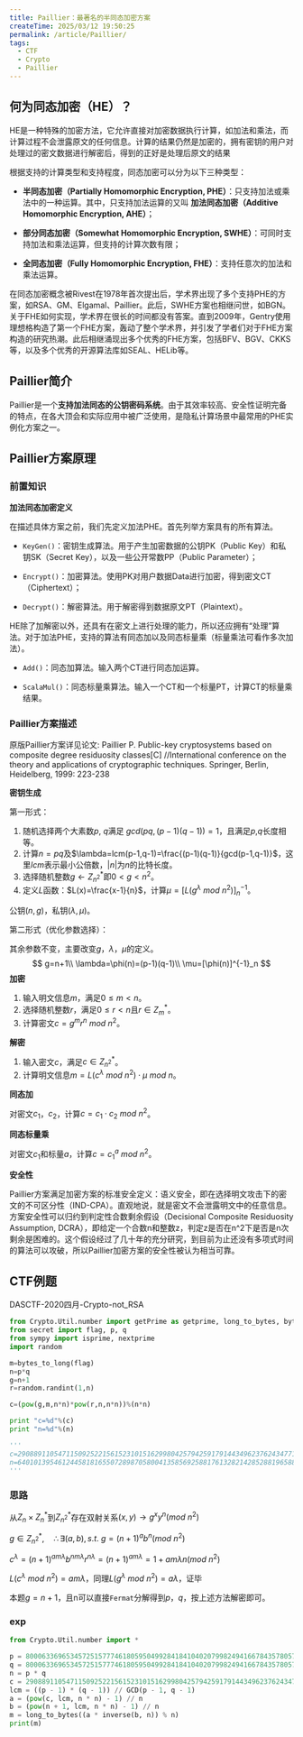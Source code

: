 ```yaml
---
title: Paillier：最著名的半同态加密方案
createTime: 2025/03/12 19:50:25
permalink: /article/Paillier/
tags:
  - CTF
  - Crypto
  - Paillier
---
```


## 何为同态加密（HE）？

HE是一种特殊的加密方法，它允许直接对加密数据执行计算，如加法和乘法，而计算过程不会泄露原文的任何信息。计算的结果仍然是加密的，拥有密钥的用户对处理过的密文数据进行解密后，得到的正好是处理后原文的结果

根据支持的计算类型和支持程度，同态加密可以分为以下三种类型：

- **半同态加密（Partially Homomorphic Encryption, PHE）**：只支持加法或乘法中的一种运算。其中，只支持加法运算的又叫
  **加法同态加密（Additive Homomorphic Encryption, AHE）**；

- **部分同态加密（Somewhat Homomorphic Encryption, SWHE）**：可同时支持加法和乘法运算，但支持的计算次数有限；

- **全同态加密（Fully Homomorphic Encryption, FHE）**：支持任意次的加法和乘法运算。

在同态加密概念被Rivest在1978年首次提出后，学术界出现了多个支持PHE的方案，如RSA、GM、Elgamal、Paillier。此后，SWHE方案也相继问世，如BGN。关于FHE如何实现，学术界在很长的时间都没有答案。直到2009年，Gentry使用理想格构造了第一个FHE方案，轰动了整个学术界，并引发了学者们对于FHE方案构造的研究热潮。此后相继涌现出多个优秀的FHE方案，包括BFV、BGV、CKKS等，以及多个优秀的开源算法库如SEAL、HELib等。

## Paillier简介

Paillier是一个**支持加法同态的公钥密码系统**。由于其效率较高、安全性证明完备的特点，在各大顶会和实际应用中被广泛使用，是隐私计算场景中最常用的PHE实例化方案之一。

## Paillier方案原理

### 前置知识

**加法同态加密定义**

在描述具体方案之前，我们先定义加法PHE。首先列举方案具有的所有算法。

- `KeyGen()`：密钥生成算法。用于产生加密数据的公钥PK（Public Key）和私钥SK（Secret Key），以及一些公开常数PP（Public Parameter）；

- `Encrypt()`：加密算法。使用PK对用户数据Data进行加密，得到密文CT（Ciphertext）；

- `Decrypt()`：解密算法。用于解密得到数据原文PT（Plaintext）。

HE除了加解密以外，还具有在密文上进行处理的能力，所以还应拥有“处理”算法。对于加法PHE，支持的算法有同态加以及同态标量乘（标量乘法可看作多次加法）。

- `Add()`：同态加算法。输入两个CT进行同态加运算。

- `ScalaMul()`：同态标量乘算法。输入一个CT和一个标量PT，计算CT的标量乘结果。

### Paillier方案描述

原版Paillier方案详见论文: Paillier P. Public-key cryptosystems based on composite degree residuosity classes[C]
//International conference on the theory and applications of cryptographic techniques. Springer, Berlin, Heidelberg,
1999: 223-238

**密钥生成**

第一形式：

1. 随机选择两个大素数$p$, $q$满足 $g c d ( p q , ( p − 1 ) ( q − 1 ) ) = 1$，且满足$p$,$q$长度相等。
2. 计算$n=pq$及$\lambda=lcm(p-1,q-1)=\frac{(p-1)(q-1)}{gcd(p-1,q-1)}$，这里$lcm$表示最小公倍数，$|n|$为$n$的比特长度。
3. 选择随机整数$g\leftarrow Z^*_{n^2}$即$0<g<n^2$。
4. 定义$L$函数：$L(x)=\frac{x-1}{n}$，计算$\mu=[L(g^\lambda~mod~n^2)]^{-1}_n$。

公钥$(n,g)$，私钥$(\lambda, \mu)$。

第二形式（优化参数选择）：

其余参数不变，主要改变$g$，$\lambda$，$\mu$的定义。
$$
g=n+1\\
\lambda=\phi(n)=(p-1)(q-1)\\
\mu=[\phi(n)]^{-1}_n
$$
**加密**

1. 输入明文信息$m$，满足$0\le m<n$。
2. 选择随机整数$r$，满足$0\le r<n$且$r\in Z^*_m$。
3. 计算密文$c=g^mr^n~mod~n^2$。

**解密**

1. 输入密文$c$，满足$c\in Z^*_{n^2}$。
2. 计算明文信息$m=L(c^\lambda~mod~n^2)\cdot\mu~mod~n$。

**同态加**

对密文$c_1$，$c_2$，计算$c=c_1\cdot c_2~mod~n^2$。

**同态标量乘**

对密文$c_1$和标量$a$，计算$c=c_1^a~mod~n^2$。

**安全性**

Paillier方案满足加密方案的标准安全定义：语义安全，即在选择明文攻击下的密文的不可区分性（IND-CPA）。直观地说，就是密文不会泄露明文中的任意信息。方案安全性可以归约到判定性合数剩余假设（Decisional
Composite Residuosity Assumption,
DCRA），即给定一个合数n和整数z，判定z是否在n^2下是否是n次剩余是困难的。这个假设经过了几十年的充分研究，到目前为止还没有多项式时间的算法可以攻破，所以Paillier加密方案的安全性被认为相当可靠。

## CTF例题

DASCTF-2020四月-Crypto-not_RSA

```python
from Crypto.Util.number import getPrime as getprime, long_to_bytes, bytes_to_long, inverse
from secret import flag, p, q
from sympy import isprime, nextprime
import random

m=bytes_to_long(flag)
n=p*q
g=n+1
r=random.randint(1,n)

c=(pow(g,m,n*n)*pow(r,n,n*n))%(n*n)

print "c=%d"%(c)
print "n=%d"%(n)

'''
c=29088911054711509252215615231015162998042579425917914434962376243477176757448053722602422672251758332052330100944900171067962180230120924963561223495629695702541446456981441239486190458125750543542379899722558637306740763104274377031599875275807723323394379557227060332005571272240560453811389162371812183549
n=6401013954612445818165507289870580041358569258817613282142852881965884799988941535910939664068503367303343695466899335792545332690862283029809823423608093
'''
```

### 思路

从$Z_{n}\times Z_{n}^{*}$到$Z_{n^{2}}^{*}$存在双射关系$(x,y)\rightarrow g^{x}y^{n}(mod\ n^{2})$

$g\in Z_{n^{2}}^{*},\quad\therefore \exists(a, b),s.t.\ g=(n+1)^{a}b^{n}(mod\ n^{2})$

$c^{\lambda}=(n+1)^{am\lambda}b^{nm\lambda}r^{n\lambda}=(n+1)^{am\lambda}=1+am\lambda n(mod\ n^{2})$

$L(c^{\lambda}\ mod\ n^{2})=am\lambda$，同理$L(g^{\lambda}\ mod\ n^{2})=a\lambda$，证毕

本题$g=n+1$，且n可以直接`Fermat`分解得到$p$，$q$，按上述方法解密即可。

### exp

```python
from Crypto.Util.number import *

p = 80006336965345725157774618059504992841841040207998249416678435780577798937819
q = 80006336965345725157774618059504992841841040207998249416678435780577798937447
n = p * q
c = 29088911054711509252215615231015162998042579425917914434962376243477176757448053722602422672251758332052330100944900171067962180230120924963561223495629695702541446456981441239486190458125750543542379899722558637306740763104274377031599875275807723323394379557227060332005571272240560453811389162371812183549
lcm = ((p - 1) * (q - 1)) // GCD(p - 1, q - 1)
a = (pow(c, lcm, n * n) - 1) // n
b = (pow(n + 1, lcm, n * n) - 1) // n
m = long_to_bytes((a * inverse(b, n)) % n)
print(m)
```